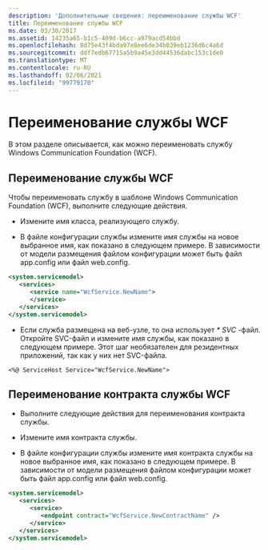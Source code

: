 ```yaml
---
description: 'Дополнительные сведения: переименование службы WCF'
title: Переименование службы WCF
ms.date: 03/30/2017
ms.assetid: 14235a65-b1c5-409d-b6cc-a979acd54bbd
ms.openlocfilehash: 8d75e43f4bda97e8ee6de34b039eb1236d6c4a6d
ms.sourcegitcommit: ddf7edb67715a5b9a45e3dd44536dabc153c1de0
ms.translationtype: MT
ms.contentlocale: ru-RU
ms.lasthandoff: 02/06/2021
ms.locfileid: "99779170"
---
```

# <a name="renaming-a-wcf-service"></a>Переименование службы WCF

В этом разделе описывается, как можно переименовать службу Windows Communication Foundation (WCF).  
  
## <a name="renaming-a-wcf-service"></a>Переименование службы WCF  

 Чтобы переименовать службу в шаблоне Windows Communication Foundation (WCF), выполните следующие действия.  
  
- Измените имя класса, реализующего службу.  
  
- В файле конфигурации службы измените имя службы на новое выбранное имя, как показано в следующем примере. В зависимости от модели размещения файлом конфигурации может быть файл app.config или файл web.config.  
  
```xml  
<system.servicemodel>  
   <services>  
      <service name="WcfService.NewName">  
      </service>  
   </services>  
</system.servicemodel>  
```  
  
- Если служба размещена на веб-узле, то она использует *\* SVC* -файл. Откройте SVC-файл и измените имя службы, как показано в следующем примере. Этот шаг необязателен для резидентных приложений, так как у них нет SVC-файла.  
  
```aspx-csharp
<%@ ServiceHost Service="WcfService.NewName">  
```  
  
## <a name="renaming-a-wcf-service-contract"></a>Переименование контракта службы WCF  
  
- Выполните следующие действия для переименования контракта службы.  
  
- Измените имя контракта службы.  
  
- В файле конфигурации службы измените имя контракта службы на новое выбранное имя, как показано в следующем примере. В зависимости от модели размещения файлом конфигурации может быть файл app.config или файл web.config.  
  
```xml  
<system.servicemodel>  
   <services>  
      <service>  
         <endpoint contract="WcfService.NewContractName" />  
      </service>  
   </services>  
</system.servicemodel>  
```
